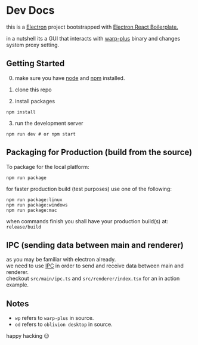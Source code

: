 # Dev Docs

this is a [Electron](https://www.electronjs.org/) project bootstrapped with [Electron React Boilerplate.
](https://github.com/electron-react-boilerplate/electron-react-boilerplate)

in a nutshell its a GUI that interacts with [warp-plus](https://github.com/bepass-org/warp-plus/) binary and changes system proxy setting.

## Getting Started

0. make sure you have [node](https://nodejs.org/) and [npm](https://www.npmjs.com/) installed.

1. clone this repo

2. install packages

```shell
npm install
```

3. run the development server

```shell
npm run dev # or npm start
```

## Packaging for Production (build from the source)

To package for the local platform:

```shell
npm run package
```

for faster production build (test purposes) use one of the following:

```shell
npm run package:linux
npm run package:windows
npm run package:mac
```

when commands finish you shall have your production build(s) at: `release/build`

## IPC (sending data between main and renderer)

as you may be familiar with electron already.  
we need to use [IPC](https://www.electronjs.org/docs/latest/tutorial/ipc) in order to send and receive data between main and renderer.  
checkout `src/main/ipc.ts` and `src/renderer/index.tsx` for an in action example.

## Notes

-   `wp` refers to `warp-plus` in source.
-   `od` refers to `oblivion desktop` in source.

happy hacking 😉
